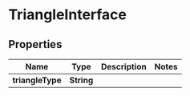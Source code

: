 

# TriangleInterface

## Properties

Name | Type | Description | Notes
------------ | ------------- | ------------- | -------------
**triangleType** | **String** |  | 



